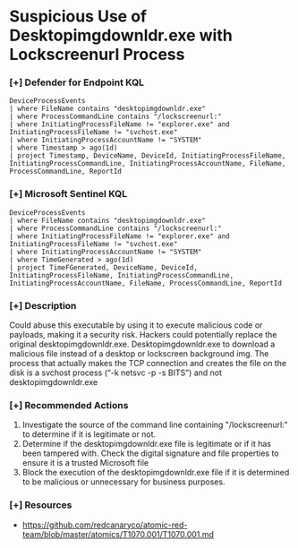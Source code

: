 # Suspicious Use of Desktopimgdownldr.exe with Lockscreenurl Process

### [+] Defender for Endpoint KQL
```
DeviceProcessEvents
| where FileName contains "desktopimgdownldr.exe"
| where ProcessCommandLine contains "/lockscreenurl:"
| where InitiatingProcessFileName != "explorer.exe" and InitiatingProcessFileName != "svchost.exe"
| where InitiatingProcessAccountName != "SYSTEM"
| where Timestamp > ago(1d)
| project Timestamp, DeviceName, DeviceId, InitiatingProcessFileName, InitiatingProcessCommandLine, InitiatingProcessAccountName, FileName, ProcessCommandLine, ReportId
```

### [+] Microsoft Sentinel KQL
```
DeviceProcessEvents
| where FileName contains "desktopimgdownldr.exe"
| where ProcessCommandLine contains "/lockscreenurl:"
| where InitiatingProcessFileName != "explorer.exe" and InitiatingProcessFileName != "svchost.exe"
| where InitiatingProcessAccountName != "SYSTEM"
| where TimeGenerated > ago(1d)
| project TimeFGenerated, DeviceName, DeviceId, InitiatingProcessFileName, InitiatingProcessCommandLine, InitiatingProcessAccountName, FileName, ProcessCommandLine, ReportId
```

### [+] Description 
Could abuse this executable by using it to execute malicious code or payloads, making it a security risk. Hackers could potentially replace the original desktopimgdownldr.exe. Desktopimgdownldr.exe to download a malicious file instead of a desktop or lockscreen background img. The process that actually makes the TCP connection and creates the file on the disk is a svchost process (“-k netsvc -p -s BITS”) and not desktopimgdownldr.exe

### [+] Recommended Actions

1. Investigate the source of the command line containing "/lockscreenurl:" to determine if it is legitimate or not.
2. Determine if the desktopimgdownldr.exe file is legitimate or if it has been tampered with. Check the digital signature and file properties to ensure it is a trusted Microsoft file
3. Block the execution of the desktopimgdownldr.exe file if it is determined to be malicious or unnecessary for business purposes.

### [+] Resources 
- https://github.com/redcanaryco/atomic-red-team/blob/master/atomics/T1070.001/T1070.001.md
